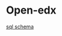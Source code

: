 # Open-edx

[sql schema](https://github.com/openedx/edx-documentation/blob/master/en_us/data/source/internal_data_formats/sql_schema.rst)

